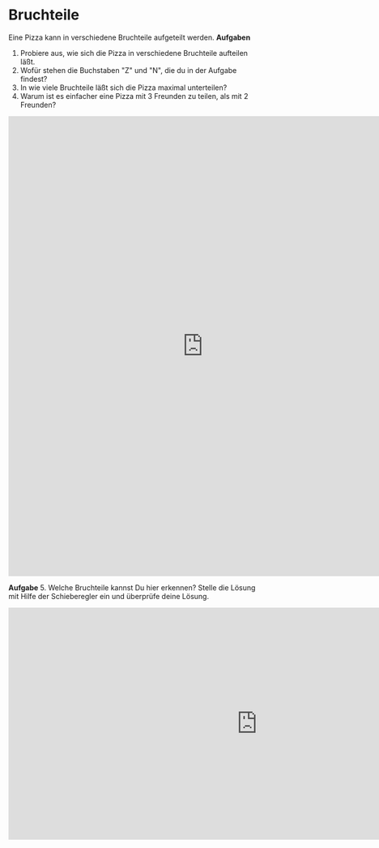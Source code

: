 # Bruchteile
Eine Pizza kann in verschiedene Bruchteile aufgeteilt werden.
**Aufgaben**
1. Probiere aus, wie sich die Pizza in verschiedene Bruchteile aufteilen läßt.
2. Wofür stehen die Buchstaben "Z" und "N", die du in der Aufgabe findest?
3. In wie viele Bruchteile läßt sich die Pizza maximal unterteilen?
4. Warum ist es einfacher eine Pizza mit 3 Freunden zu teilen, als mit 2 Freunden?


<iframe scrolling="no" title="" src="https://www.geogebra.org/material/iframe/id/rzkSd7Nk/width/768/height/908/border/888888/smb/false/stb/false/stbh/false/ai/false/asb/false/sri/false/rc/false/ld/false/sdz/false/ctl/false" width="768px" height="908px" style="border:0px;"> </iframe>


**Aufgabe**
5. Welche Bruchteile kannst Du hier erkennen? Stelle die Lösung mit Hilfe der Schieberegler ein und überprüfe deine Lösung.

<iframe scrolling="no" title="Brüche erkennen" src="https://www.geogebra.org/material/iframe/id/B58Gtuuc/width/982/height/458/border/888888/smb/false/stb/false/stbh/false/ai/false/asb/false/sri/false/rc/false/ld/false/sdz/false/ctl/false" width="982px" height="458px" style="border:0px;"> </iframe>
